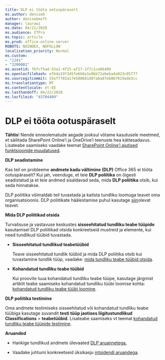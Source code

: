 ```yaml
---
title: DLP ei tööta ootuspäraselt
ms.author: deniseb
author: denisebmsft
manager: laurawi
ms.date: 04/21/2020
ms.audience: ITPro
ms.topic: article
ms.prod: office-online-server
ROBOTS: NOINDEX, NOFOLLOW
localization_priority: Normal
ms.custom:
- "1241"
- "3200001"
ms.assetid: f6fcf5ad-55a1-4f25-af27-1f7c1ce06409
ms.openlocfilehash: efb4a19f345fe6b8a1e8bb72abeba4a923c05777
ms.sourcegitcommit: 55eff703a17e500681d8fa6a87eb067019ade3cc
ms.translationtype: MT
ms.contentlocale: et-EE
ms.lasthandoff: 04/22/2020
ms.locfileid: "43704409"
---
```

# <a name="dlp-not-working-as-expected"></a>DLP ei tööta ootuspäraselt

**Tähtis**! Nende enneolematude aegade jooksul võtame kasutusele meetmed, et säilitada SharePoint Online’i ja OneDrive’i teenuste hea kättesadavus. Lisateabe saamiseks vaadake teemat [SharePoint Online’i ajutised funktsioonide muudatused](https://aka.ms/ODSPAdjustments).

 **DLP seadistamine**

Kas teil on probleeme **andmete kadu vältimine (DLP)** Office 365 ei tööta ootuspäraselt? Kui jah, veenduge, et teie **DLP poliitika** on õigesti seadistatud ja et teie andmed sisaldavad seda, mida **DLP poliitika** otsib, kui seda hinnatakse.
  
DLP poliitika võimaldab teil tuvastada ja kaitsta tundliku loomuga teavet oma organisatsioonis. DLP poliitikate häälestamise puhul kasutage [siin](https://docs.microsoft.com/office365/securitycompliance/prevent-data-loss#set-up-dlp)olevat teavet.
  
 **Mida DLP poliitikad otsida**
  
Turvalisuse ja vastavuse keskustes **sisseehitatud tundliku teabe tüüpide** kasutamisel DLP poliitikad otsida konkreetseid mustreid ja elemente, kui need tundlikud tüübid tuvastada.
  
- **Sisseehitatud tundlikud teabetüübid**

    Teave sisseehitatud tundlik tüübid ja mida DLP poliitika otsib kui tuvastamine tundlik tüüp, vaadake: [mida tundliku teabe tüübid otsida](https://docs.microsoft.com/office365/securitycompliance/what-the-sensitive-information-types-look-for).

- **Kohandatud tundliku teabe tüübid**

    Kui proovite luua kohandatud tundliku teabe tüüpe, kasutage järgmist artiklit teabe saamiseks kohandatud tundliku tüübi loomise kohta: [kohandatud tundliku teabe tüübi loomine](https://docs.microsoft.com/office365/securitycompliance/create-a-custom-sensitive-information-type).

**DLP poliitika testimine**

Oma andmete testimiseks sisseehitatud või kohandatud tundliku teabe tüübiga kasutage suvandit **testi tüüp jaotises liigitustundlikud** **Classifications** > **teabetüübid**. Lisateabe saamiseks vt teemat [kohandatud tundliku teabe tüüpide testimine](https://docs.microsoft.com/office365/securitycompliance/create-a-custom-sensitive-information-type#test-custom-sensitive-information-types-in-the-security--compliance-center).

 **Aruanded**
  
- Hankige tundlikud andmete ülevaated [DLP aruannetega.](https://docs.microsoft.com/office365/securitycompliance/data-loss-prevention-policies#dlp-reports)

- Vaadake juhtumi konkreetseid üksikasju [intsidendi aruandega](https://docs.microsoft.com/office365/securitycompliance/data-loss-prevention-policies#incident-reports).
